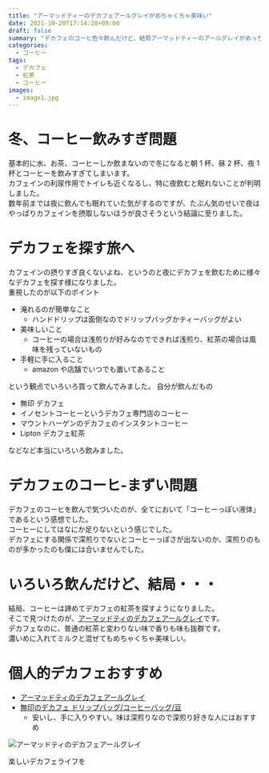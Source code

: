 ```yaml
---
title: "アーマッドティーのデカフェアールグレイがめちゃくちゃ美味い"
date: 2021-10-20T17:14:28+09:00
draft: false
summary: "デカフェのコーヒ色々飲んだけど、結局アーマッドティーのアールグレイがめっちゃ美味い"
categories:
  - コーヒー
tags:
  - デカフェ
  - 紅茶
  - コーヒー
images:
  - image1.jpg
---
```


# 冬、コーヒー飲みすぎ問題

基本的に水、お茶、コーヒーしか飲まないので冬になると朝 1 杯、昼 2 杯、夜 1 杯とコーヒーを飲みすぎてしまいます。  
カフェインの利尿作用でトイレも近くなるし、特に夜飲むと眠れないことが判明しました。  
数年前までは夜に飲んでも眠れていた気がするのですが、たぶん気のせいで夜はやっぱりカフェインを摂取しないほうが良さそうという結論に至りました。

# デカフェを探す旅へ

カフェインの摂りすぎ良くないよね、というのと夜にデカフェを飲むために様々なデカフェを探す様になりました。  
重視したのが以下のポイント

- 淹れるのが簡単なこと
  - ハンドドリップは面倒なのでドリップバッグかティーバッグがよい
- 美味しいこと
  - コーヒーの場合は浅煎りが好みなのでできれば浅煎り、紅茶の場合は風味を残っていないもの
- 手軽に手に入ること
  - amazon や店舗でいつでも置いてあること

という観点でいろいろ買って飲んでみました。
自分が飲んだもの

- 無印 デカフェ
- イノセントコーヒーというデカフェ専門店のコーヒー
- マウントハーゲンのデカフェのインスタントコーヒー
- Lipton デカフェ紅茶

などなど本当にいろいろ飲みました。

# デカフェのコーヒ-まずい問題

デカフェのコーヒを飲んで気づいたのが、全てにおいて「コーヒーっぽい液体」であるという感想でした。  
コーヒーにしてはなにか足りないという感じでした。  
デカフェにする関係で深煎りでないとコーヒーっぽさが出ないのか、深煎りのものが多かったのも僕には合いませんでした。

# いろいろ飲んだけど、結局・・・

結局、コーヒーは諦めてデカフェの紅茶を探すようになりました。  
そこで見つけたのが、[アーマッドティのデカフェアールグレイ](https://www.amazon.co.jp/dp/B00EP80UXK/ref=twister_B07TJWYWV9?_encoding=UTF8&th=1)です。  
デカフェなのに、普通の紅茶と変わりない味で香りも味も抜群です。  
濃いめに入れてミルクと混ぜてもめちゃくちゃ美味しい。

# 個人的デカフェおすすめ

- [アーマッドティのデカフェアールグレイ](https://www.amazon.co.jp/dp/B00EP80UXK/ref=twister_B07TJWYWV9?_encoding=UTF8&th=1)
- [無印のデカフェ ドリップバッグ/コーヒーバッグ/豆](https://www.muji.com/jp/ja/store/cmdty/section/S300040207)
  - 安いし、手に入りやすい。味は深煎りなので深煎り好きな人にはおすすめ

![アーマッドティのデカフェアールグレイ](/images/image1.jpg)

楽しいデカフェライフを
